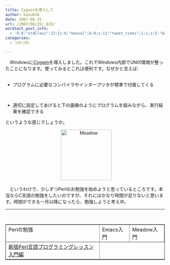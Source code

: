 ```yaml
---
title: Cygwinを導入して
author: kazu634
date: 2007-08-25
url: /2007/08/25/_635/
wordtwit_post_info:
  - 'O:8:"stdClass":13:{s:6:"manual";b:0;s:11:"tweet_times";i:1;s:5:"delay";i:0;s:7:"enabled";i:1;s:10:"separation";s:2:"60";s:7:"version";s:3:"3.7";s:14:"tweet_template";b:0;s:6:"status";i:2;s:6:"result";a:0:{}s:13:"tweet_counter";i:2;s:13:"tweet_log_ids";a:1:{i:0;i:3185;}s:9:"hash_tags";a:0:{}s:8:"accounts";a:1:{i:0;s:7:"kazu634";}}'
categories:
  - つれづれ

---
```

<div class="section">
<p>
    　Windowsに<a href="http://cygwin.com/" onclick="__gaTracker('send', 'event', 'outbound-article', 'http://cygwin.com/', 'Cygwin');">Cygwin</a>を導入しました。これでWindows内部でUNIX環境が整ったことになります。使ってみるとこれは便利です。なぜかと言えば:
</p>
  
<ul>
    &#160; 
    
<li>
      プログラムに必要なコンパイラやインタープリタが標準で付属してくる
</li>
<p>
      &#160; 
      
<li>
        適切に設定してあげると下の画像のようにプログラムを組みながら、実行結果を確認できる
</li></ul> 
      
<p>
        というような感じでしょうか。
</p>
      
<p>
<center>
          &#160; <a href="http://image.blog.livedoor.jp/simoom634/imgs/7/2/72da9895.JPG" onclick="__gaTracker('send', 'event', 'outbound-article', 'http://image.blog.livedoor.jp/simoom634/imgs/7/2/72da9895.JPG', '');" target="_blank"><img width="160" alt="Meadow" src="http://image.blog.livedoor.jp/simoom634/imgs/7/2/72da9895-s.JPG" height="161" border="0" /></a>
</center>
        
<p>
          　というわけで、少しずつPerlのお勉強を始めようと思っているところです。本当ならC言語の勉強をしたいのですが、それにはかなり時間が足りないと思います。時間ができる一月以降になったら、勉強しようと考え中。
</p>
        
<hr />
        
<center>
          &#160;<br /> 
          
<table cellspacing="0" cellpadding="2" border="1">
<tr valign="top">
<td>
                Perlの勉強
</td>
              
<td>
                Emacs入門
</td>
              
<td>
                Meadow入門
</td>
</tr>
            
<tr valign="top">
<td>
<a href="https://www.amazon.co.jp/exec/obidos/ASIN/4797336803/goodpic-22/" onclick="__gaTracker('send', 'event', 'outbound-article', 'https://www.amazon.co.jp/exec/obidos/ASIN/4797336803/goodpic-22/', '新版Perl言語プログラミングレッスン入門編');" target="_top">新版Perl言語プログラミングレッスン入門編</a>
</td>
</tr>
</table>
          
<p>
</center></div>

